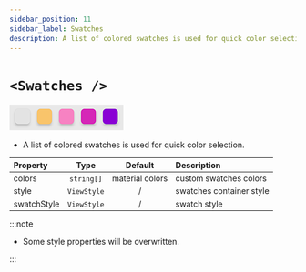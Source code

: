 ```yaml
---
sidebar_position: 11
sidebar_label: Swatches
description: A list of colored swatches is used for quick color selection.
---
```


# `<Swatches />`

![swatches](../../../images/swatches.png)

- A list of colored swatches is used for quick color selection.

| Property    |    Type     |     Default     | Description              |
| :---------- | :---------: | :-------------: | :----------------------- |
| colors      | `string[]`  | material colors | custom swatches colors   |
| style       | `ViewStyle` |        /        | swatches container style |
| swatchStyle | `ViewStyle` |        /        | swatch style             |

:::note

- Some style properties will be overwritten.

:::
